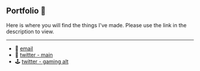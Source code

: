 ## Portfolio 🙋‍

Here is where you will find the things I've made. Please use the link in the description to view.

---
- 💌 [email](mailto:eleanor.tayam@gmail.com?subject=hello!&body=I%20found%20you%20on%20Github%20and%20I%20wanted%20to%20say%20hey!) 
- 🐤 [twitter - main](http://twitter.com/elykittytee)
- 🕹️ [twitter - gaming alt](http://twitter.com/elykittie)
